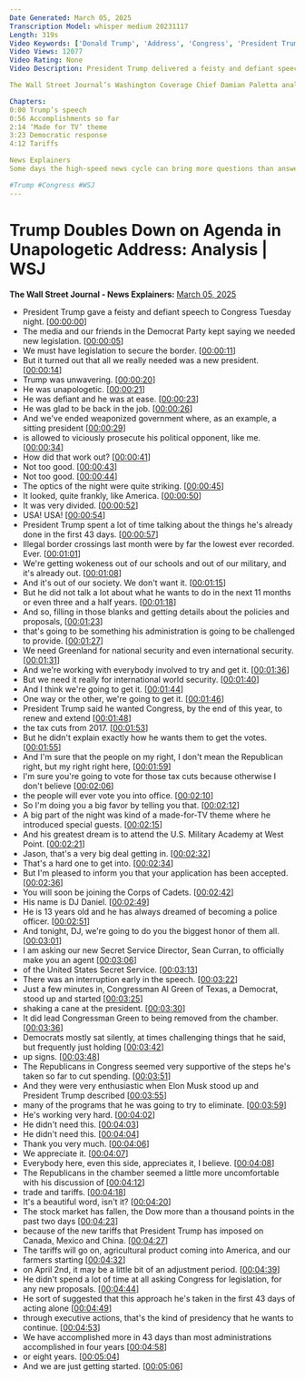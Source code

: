 ```yaml
---
Date Generated: March 05, 2025
Transcription Model: whisper medium 20231117
Length: 319s
Video Keywords: ['Donald Trump', 'Address', 'Congress', 'President Trump', 'trump news', 'trump addresses congress', 'trump address to congress', 'trump speech', 'trump address', 'congress', 'trump speech analysis', 'trump apprpoval rating', 'trump tariffs', 'tariffs', 'immigration', 'trump deportation', 'trump immigration', 'trump dei', 'dei', 'wokeness', 'trump first days', 'trump policies', 'trump proposals', 'greenland', 'trump greenland', 'panama canal', 'tax cuts', 'trump cuts', 'trump tax cuts', 'doge', 'trump speech highlights', 'elon musk', 'usnews']
Video Views: 12077
Video Rating: None
Video Description: President Trump delivered a feisty and defiant speech to Congress Tuesday night. He touted the first 43 days of his administration, including deportations, government spending cuts with DOGE, and ending DEI initiatives. He pressed for renewed tax cuts and doubled down on Greenland, saying “one way or another, we’re going to get it.”

The Wall Street Journal’s Washington Coverage Chief Damian Paletta analyzes key moments from President Trump’s prime-time address to Congress.

Chapters:
0:00 Trump’s speech
0:56 Accomplishments so far
2:14 ‘Made for TV’ theme
3:23 Democratic response
4:12 Tariffs

News Explainers
Some days the high-speed news cycle can bring more questions than answers. WSJ’s news explainers break down the day's biggest stories into bite-size pieces to help you make sense of the news.

#Trump #Congress #WSJ
---
```


# Trump Doubles Down on Agenda in Unapologetic Address: Analysis | WSJ
**The Wall Street Journal - News Explainers:** [March 05, 2025](https://www.youtube.com/watch?v=fsfXnAxvZ-k)
*  President Trump gave a feisty and defiant speech to Congress Tuesday night. [[00:00:00](https://www.youtube.com/watch?v=fsfXnAxvZ-k&t=0.0s)]
*  The media and our friends in the Democrat Party kept saying we needed new legislation. [[00:00:05](https://www.youtube.com/watch?v=fsfXnAxvZ-k&t=5.44s)]
*  We must have legislation to secure the border. [[00:00:11](https://www.youtube.com/watch?v=fsfXnAxvZ-k&t=11.32s)]
*  But it turned out that all we really needed was a new president. [[00:00:14](https://www.youtube.com/watch?v=fsfXnAxvZ-k&t=14.6s)]
*  Trump was unwavering. [[00:00:20](https://www.youtube.com/watch?v=fsfXnAxvZ-k&t=20.52s)]
*  He was unapologetic. [[00:00:21](https://www.youtube.com/watch?v=fsfXnAxvZ-k&t=21.8s)]
*  He was defiant and he was at ease. [[00:00:23](https://www.youtube.com/watch?v=fsfXnAxvZ-k&t=23.52s)]
*  He was glad to be back in the job. [[00:00:26](https://www.youtube.com/watch?v=fsfXnAxvZ-k&t=26.8s)]
*  And we've ended weaponized government where, as an example, a sitting president [[00:00:29](https://www.youtube.com/watch?v=fsfXnAxvZ-k&t=29.44s)]
*  is allowed to viciously prosecute his political opponent, like me. [[00:00:34](https://www.youtube.com/watch?v=fsfXnAxvZ-k&t=34.04s)]
*  How did that work out? [[00:00:41](https://www.youtube.com/watch?v=fsfXnAxvZ-k&t=41.36s)]
*  Not too good. [[00:00:43](https://www.youtube.com/watch?v=fsfXnAxvZ-k&t=43.28s)]
*  Not too good. [[00:00:44](https://www.youtube.com/watch?v=fsfXnAxvZ-k&t=44.68s)]
*  The optics of the night were quite striking. [[00:00:45](https://www.youtube.com/watch?v=fsfXnAxvZ-k&t=45.88s)]
*  It looked, quite frankly, like America. [[00:00:50](https://www.youtube.com/watch?v=fsfXnAxvZ-k&t=50.36s)]
*  It was very divided. [[00:00:52](https://www.youtube.com/watch?v=fsfXnAxvZ-k&t=52.72s)]
*  USA! USA! [[00:00:54](https://www.youtube.com/watch?v=fsfXnAxvZ-k&t=54.2s)]
*  President Trump spent a lot of time talking about the things he's already done in the first 43 days. [[00:00:57](https://www.youtube.com/watch?v=fsfXnAxvZ-k&t=57.32s)]
*  Illegal border crossings last month were by far the lowest ever recorded. Ever. [[00:01:01](https://www.youtube.com/watch?v=fsfXnAxvZ-k&t=61.480000000000004s)]
*  We're getting wokeness out of our schools and out of our military, and it's already out. [[00:01:08](https://www.youtube.com/watch?v=fsfXnAxvZ-k&t=68.56s)]
*  And it's out of our society. We don't want it. [[00:01:15](https://www.youtube.com/watch?v=fsfXnAxvZ-k&t=75.08s)]
*  But he did not talk a lot about what he wants to do in the next 11 months or even three and a half years. [[00:01:18](https://www.youtube.com/watch?v=fsfXnAxvZ-k&t=78.36s)]
*  And so, filling in those blanks and getting details about the policies and proposals, [[00:01:23](https://www.youtube.com/watch?v=fsfXnAxvZ-k&t=83.72000000000001s)]
*  that's going to be something his administration is going to be challenged to provide. [[00:01:27](https://www.youtube.com/watch?v=fsfXnAxvZ-k&t=87.92s)]
*  We need Greenland for national security and even international security. [[00:01:31](https://www.youtube.com/watch?v=fsfXnAxvZ-k&t=91.44000000000001s)]
*  And we're working with everybody involved to try and get it. [[00:01:36](https://www.youtube.com/watch?v=fsfXnAxvZ-k&t=96.60000000000001s)]
*  But we need it really for international world security. [[00:01:40](https://www.youtube.com/watch?v=fsfXnAxvZ-k&t=100.2s)]
*  And I think we're going to get it. [[00:01:44](https://www.youtube.com/watch?v=fsfXnAxvZ-k&t=104.16000000000001s)]
*  One way or the other, we're going to get it. [[00:01:46](https://www.youtube.com/watch?v=fsfXnAxvZ-k&t=106.32000000000001s)]
*  President Trump said he wanted Congress, by the end of this year, to renew and extend [[00:01:48](https://www.youtube.com/watch?v=fsfXnAxvZ-k&t=108.92000000000002s)]
*  the tax cuts from 2017. [[00:01:53](https://www.youtube.com/watch?v=fsfXnAxvZ-k&t=113.56s)]
*  But he didn't explain exactly how he wants them to get the votes. [[00:01:55](https://www.youtube.com/watch?v=fsfXnAxvZ-k&t=115.92s)]
*  And I'm sure that the people on my right, I don't mean the Republican right, but my right right here, [[00:01:59](https://www.youtube.com/watch?v=fsfXnAxvZ-k&t=119.44s)]
*  I'm sure you're going to vote for those tax cuts because otherwise I don't believe [[00:02:06](https://www.youtube.com/watch?v=fsfXnAxvZ-k&t=126.24000000000001s)]
*  the people will ever vote you into office. [[00:02:10](https://www.youtube.com/watch?v=fsfXnAxvZ-k&t=130.2s)]
*  So I'm doing you a big favor by telling you that. [[00:02:12](https://www.youtube.com/watch?v=fsfXnAxvZ-k&t=132.56s)]
*  A big part of the night was kind of a made-for-TV theme where he introduced special guests. [[00:02:15](https://www.youtube.com/watch?v=fsfXnAxvZ-k&t=135.36s)]
*  And his greatest dream is to attend the U.S. Military Academy at West Point. [[00:02:21](https://www.youtube.com/watch?v=fsfXnAxvZ-k&t=141.56s)]
*  Jason, that's a very big deal getting in. [[00:02:32](https://www.youtube.com/watch?v=fsfXnAxvZ-k&t=152.60000000000002s)]
*  That's a hard one to get into. [[00:02:34](https://www.youtube.com/watch?v=fsfXnAxvZ-k&t=154.92000000000002s)]
*  But I'm pleased to inform you that your application has been accepted. [[00:02:36](https://www.youtube.com/watch?v=fsfXnAxvZ-k&t=156.76000000000002s)]
*  You will soon be joining the Corps of Cadets. [[00:02:42](https://www.youtube.com/watch?v=fsfXnAxvZ-k&t=162.60000000000002s)]
*  His name is DJ Daniel. [[00:02:49](https://www.youtube.com/watch?v=fsfXnAxvZ-k&t=169.72s)]
*  He is 13 years old and he has always dreamed of becoming a police officer. [[00:02:51](https://www.youtube.com/watch?v=fsfXnAxvZ-k&t=171.44s)]
*  And tonight, DJ, we're going to do you the biggest honor of them all. [[00:03:01](https://www.youtube.com/watch?v=fsfXnAxvZ-k&t=181.84s)]
*  I am asking our new Secret Service Director, Sean Curran, to officially make you an agent [[00:03:06](https://www.youtube.com/watch?v=fsfXnAxvZ-k&t=186.44s)]
*  of the United States Secret Service. [[00:03:13](https://www.youtube.com/watch?v=fsfXnAxvZ-k&t=193.52s)]
*  There was an interruption early in the speech. [[00:03:22](https://www.youtube.com/watch?v=fsfXnAxvZ-k&t=202.4s)]
*  Just a few minutes in, Congressman Al Green of Texas, a Democrat, stood up and started [[00:03:25](https://www.youtube.com/watch?v=fsfXnAxvZ-k&t=205.72s)]
*  shaking a cane at the president. [[00:03:30](https://www.youtube.com/watch?v=fsfXnAxvZ-k&t=210.4s)]
*  It did lead Congressman Green to being removed from the chamber. [[00:03:36](https://www.youtube.com/watch?v=fsfXnAxvZ-k&t=216.32s)]
*  Democrats mostly sat silently, at times challenging things that he said, but frequently just holding [[00:03:42](https://www.youtube.com/watch?v=fsfXnAxvZ-k&t=222.96s)]
*  up signs. [[00:03:48](https://www.youtube.com/watch?v=fsfXnAxvZ-k&t=228.32s)]
*  The Republicans in Congress seemed very supportive of the steps he's taken so far to cut spending. [[00:03:51](https://www.youtube.com/watch?v=fsfXnAxvZ-k&t=231.16s)]
*  And they were very enthusiastic when Elon Musk stood up and President Trump described [[00:03:55](https://www.youtube.com/watch?v=fsfXnAxvZ-k&t=235.28s)]
*  many of the programs that he was going to try to eliminate. [[00:03:59](https://www.youtube.com/watch?v=fsfXnAxvZ-k&t=239.92000000000002s)]
*  He's working very hard. [[00:04:02](https://www.youtube.com/watch?v=fsfXnAxvZ-k&t=242.16s)]
*  He didn't need this. [[00:04:03](https://www.youtube.com/watch?v=fsfXnAxvZ-k&t=243.52s)]
*  He didn't need this. [[00:04:04](https://www.youtube.com/watch?v=fsfXnAxvZ-k&t=244.96s)]
*  Thank you very much. [[00:04:06](https://www.youtube.com/watch?v=fsfXnAxvZ-k&t=246.8s)]
*  We appreciate it. [[00:04:07](https://www.youtube.com/watch?v=fsfXnAxvZ-k&t=247.8s)]
*  Everybody here, even this side, appreciates it, I believe. [[00:04:08](https://www.youtube.com/watch?v=fsfXnAxvZ-k&t=248.8s)]
*  The Republicans in the chamber seemed a little more uncomfortable with his discussion of [[00:04:12](https://www.youtube.com/watch?v=fsfXnAxvZ-k&t=252.4s)]
*  trade and tariffs. [[00:04:18](https://www.youtube.com/watch?v=fsfXnAxvZ-k&t=258.12s)]
*  It's a beautiful word, isn't it? [[00:04:20](https://www.youtube.com/watch?v=fsfXnAxvZ-k&t=260.76s)]
*  The stock market has fallen, the Dow more than a thousand points in the past two days [[00:04:23](https://www.youtube.com/watch?v=fsfXnAxvZ-k&t=263.24s)]
*  because of the new tariffs that President Trump has imposed on Canada, Mexico and China. [[00:04:27](https://www.youtube.com/watch?v=fsfXnAxvZ-k&t=267.8s)]
*  The tariffs will go on, agricultural product coming into America, and our farmers starting [[00:04:32](https://www.youtube.com/watch?v=fsfXnAxvZ-k&t=272.72s)]
*  on April 2nd, it may be a little bit of an adjustment period. [[00:04:39](https://www.youtube.com/watch?v=fsfXnAxvZ-k&t=279.0s)]
*  He didn't spend a lot of time at all asking Congress for legislation, for any new proposals. [[00:04:44](https://www.youtube.com/watch?v=fsfXnAxvZ-k&t=284.12s)]
*  He sort of suggested that this approach he's taken in the first 43 days of acting alone [[00:04:49](https://www.youtube.com/watch?v=fsfXnAxvZ-k&t=289.24s)]
*  through executive actions, that's the kind of presidency that he wants to continue. [[00:04:53](https://www.youtube.com/watch?v=fsfXnAxvZ-k&t=293.8s)]
*  We have accomplished more in 43 days than most administrations accomplished in four years [[00:04:58](https://www.youtube.com/watch?v=fsfXnAxvZ-k&t=298.36s)]
*  or eight years. [[00:05:04](https://www.youtube.com/watch?v=fsfXnAxvZ-k&t=304.76s)]
*  And we are just getting started. [[00:05:06](https://www.youtube.com/watch?v=fsfXnAxvZ-k&t=306.56s)]
